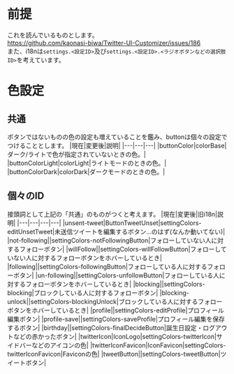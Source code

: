 # 前提
これを読んでいるものとします。  
https://github.com/kaonasi-biwa/Twitter-UI-Customizer/issues/186  
また、i18nは`settings.<設定ID>`及び`settings.<設定ID>.<ラジオボタンなどの選択肢ID>`を考えています。

# 色設定
## 共通
ボタンではないものの色の設定も増えていることを鑑み、buttonは個々の設定でつけることとします。
|現在|変更後|説明|
|---|---|---|
|buttonColor|colorBase|ダーク/ライトで色が指定されていないときの色。|
|buttonColorLight|colorLight|ライトモードのときの色。|
|buttonColorDark|colorDark|ダークモードのときの色。|

## 個々のID
接頭詞として上記の「共通」のものがつくと考えます。
|現在|変更後|旧i18n|説明|
|---|---|---|---|
|unsent-tweet|ButtonTweetUnset|settingColors-editUnsetTweet|未送信ツイートを編集するボタン...のはず(なんか動いてない)|
|not-following||settingColors-notFollowingButton|フォローしていない人に対するフォローボタン|
|willFollow||settingColors-willFollowButton|フォローしていない人に対するフォローボタンをホバーしているとき|
|following||settingColors-followingButton|フォローしている人に対するフォローボタン|
|un-following||settingColors-unfollowButton|フォローしている人に対するフォローボタンをホバーしているとき|
|blocking||settingColors-blocking|ブロックしている人に対するフォローボタン|
|blocking-unlock||settingColors-blockingUnlock|ブロックしている人に対するフォローボタンをホバーしているとき|
|profile||settingColors-editProfile|プロフィール編集ボタン|
|profile-save||settingColors-saveProfile|プロフィール編集を保存するボタン|
|birthday||settingColors-finalDecideButton|誕生日設定・ログアウトなどの赤かったボタン|
|twitterIcon|IconLogo|settingColors-twitterIcon|サイドバーなどのアイコンの色|
|twitterIconFavicon|IconFavicon|settingColors-twitterIconFavicon|Faviconの色|
|tweetButton||settingColors-tweetButton|ツイートボタン|
